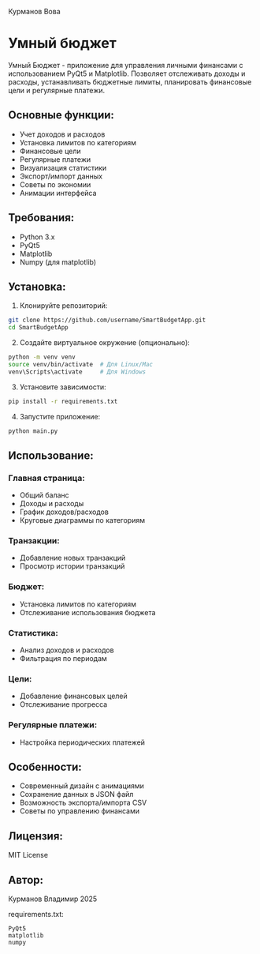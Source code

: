 Курманов Вова

# Умный бюджет

Умный Бюджет - приложение для управления личными финансами с использованием PyQt5 и Matplotlib. Позволяет отслеживать доходы и расходы, устанавливать бюджетные лимиты, планировать финансовые цели и регулярные платежи.

## Основные функции:
- Учет доходов и расходов
- Установка лимитов по категориям
- Финансовые цели
- Регулярные платежи
- Визуализация статистики
- Экспорт/импорт данных
- Советы по экономии
- Анимации интерфейса

## Требования:
- Python 3.x
- PyQt5
- Matplotlib
- Numpy (для matplotlib)

## Установка:

1. Клонируйте репозиторий:
```bash
git clone https://github.com/username/SmartBudgetApp.git
cd SmartBudgetApp
```

2. Создайте виртуальное окружение (опционально):
```bash
python -m venv venv
source venv/bin/activate  # Для Linux/Mac
venv\Scripts\activate     # Для Windows
```

3. Установите зависимости:
```bash
pip install -r requirements.txt
```

4. Запустите приложение:
```bash
python main.py
```

## Использование:

### Главная страница:
- Общий баланс
- Доходы и расходы
- График доходов/расходов
- Круговые диаграммы по категориям

### Транзакции:
- Добавление новых транзакций
- Просмотр истории транзакций

### Бюджет:
- Установка лимитов по категориям
- Отслеживание использования бюджета

### Статистика:
- Анализ доходов и расходов
- Фильтрация по периодам

### Цели:
- Добавление финансовых целей
- Отслеживание прогресса

### Регулярные платежи:
- Настройка периодических платежей

## Особенности:
- Современный дизайн с анимациями
- Сохранение данных в JSON файл
- Возможность экспорта/импорта CSV
- Советы по управлению финансами

## Лицензия:
MIT License

## Автор:
Курманов Владимир
2025


requirements.txt:
```
PyQt5
matplotlib
numpy
```
